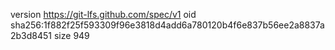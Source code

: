 version https://git-lfs.github.com/spec/v1
oid sha256:1f882f25f593309f96e3818d4add6a780120b4f6e837b56ee2a8837a2b3d8451
size 949
